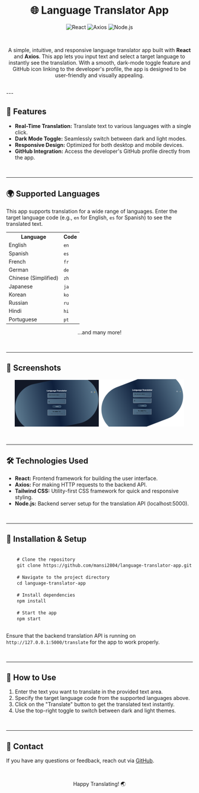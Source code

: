 <h1 align="center">🌐 Language Translator App</h1>

<p align="center">
  <img src="https://img.shields.io/badge/React-17.0.2-blue.svg" alt="React">
  <img src="https://img.shields.io/badge/axios-0.21.1-green.svg" alt="Axios">
  <img src="https://img.shields.io/badge/Node.js-14.17.0-yellow.svg" alt="Node.js">
</p>

<br> 
  
<p align="center">A simple, intuitive, and responsive language translator app built with <strong>React</strong> and <strong>Axios</strong>. This app lets you input text and select a target language to instantly see the translation. With a smooth, dark-mode toggle feature and GitHub icon linking to the developer's profile, the app is designed to be user-friendly and visually appealing.</p>
  
<br>
--- 
   
<h2>🚀 Features</h2>

<ul>
  <li><strong>Real-Time Translation:</strong> Translate text to various languages with a single click.</li>
  <li><strong>Dark Mode Toggle:</strong> Seamlessly switch between dark and light modes.</li>
  <li><strong>Responsive Design:</strong> Optimized for both desktop and mobile devices.</li>
  <li><strong>GitHub Integration:</strong> Access the developer's GitHub profile directly from the app.</li>
</ul>

<br>
 
---

<h2>🌍 Supported Languages</h2>

<p>This app supports translation for a wide range of languages. Enter the target language code (e.g., <code>en</code> for English, <code>es</code> for Spanish) to see the translated text.</p>

<table align="center">
  <tr>
    <th>Language</th>
    <th>Code</th>
  </tr>
  <tr>
    <td>English</td>
    <td><code>en</code></td>
  </tr>
  <tr>
    <td>Spanish</td>
    <td><code>es</code></td>
  </tr>
  <tr>
    <td>French</td>
    <td><code>fr</code></td>
  </tr>
  <tr>
    <td>German</td>
    <td><code>de</code></td>
  </tr>
  <tr>
    <td>Chinese (Simplified)</td>
    <td><code>zh</code></td>
  </tr>
  <tr>
    <td>Japanese</td>
    <td><code>ja</code></td>
  </tr>
  <tr>
    <td>Korean</td>
    <td><code>ko</code></td>
  </tr>
  <tr>
    <td>Russian</td>
    <td><code>ru</code></td>
  </tr>
  <tr>
    <td>Hindi</td>
    <td><code>hi</code></td>
  </tr>
  <tr>
    <td>Portuguese</td>
    <td><code>pt</code></td>
  </tr>
</table>

<p align="center">...and many more!</p>

<br>

---

<h2>📸 Screenshots</h2>

<p align="center">
  <img src="frontend/public/assets/Darkmode.png" alt="Translator App Dark Mode" width="45%">
  <img src="frontend/public/assets/Light mode.png" alt="Translator App Light Mode" width="45%">
</p>

<br>

---

<h2>🛠️ Technologies Used</h2>

<ul>
  <li><strong>React:</strong> Frontend framework for building the user interface.</li>
  <li><strong>Axios:</strong> For making HTTP requests to the backend API.</li>
  <li><strong>Tailwind CSS:</strong> Utility-first CSS framework for quick and responsive styling.</li>
  <li><strong>Node.js:</strong> Backend server setup for the translation API (localhost:5000).</li>
</ul>

<br>

--- 

<h2>🔧 Installation & Setup</h2>

<pre>
  <code>
    # Clone the repository
    git clone https://github.com/mansi2804/language-translator-app.git

    # Navigate to the project directory
    cd language-translator-app

    # Install dependencies
    npm install

    # Start the app
    npm start
  </code>
</pre>

<p>Ensure that the backend translation API is running on <code>http://127.0.0.1:5000/translate</code> for the app to work properly.</p>

<br>

---

<h2>🎨 How to Use</h2>

<ol>
  <li>Enter the text you want to translate in the provided text area.</li>
  <li>Specify the target language code from the supported languages above.</li>
  <li>Click on the "Translate" button to get the translated text instantly.</li>
  <li>Use the top-right toggle to switch between dark and light themes.</li>
</ol>

<br>

---




<h2>💬 Contact</h2>

<p>If you have any questions or feedback, reach out via <a href="https://github.com/mansi2804">GitHub</a>.</p>

<br>

<p align="center">Happy Translating! 🌏</p>
